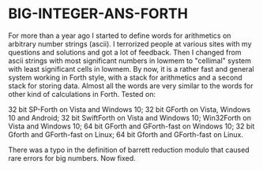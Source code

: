 # BIG-INTEGER-ANS-FORTH
For more than a year ago I started to define words for arithmetics on arbitrary number strings (ascii). I terrorized people at various sites with my questions and solutions and got a lot of feedback. Then I changed from ascii strings with most significant numbers in lowmem to "cellimal" system with least significant cells in lowmem. By now, it is a rather fast and general system working in Forth style, with a stack for arithmetics and a second stack for storing data. Almost all the words are very similar to the words for other kind of calculations in Forth. Tested on:

32 bit SP-Forth on Vista and Windows 10; 
32 bit GForth on Vista, Windows 10 and Android; 
32 bit SwiftForth on Vista and Windows 10; 
Win32Forth on Vista and Windows 10;
64 bit GForth and GForth-fast on Windows 10; 
32 bit Gforth and GForth-fast on Linux; 
64 bit Gforth and GForth-fast on Linux.

There was a typo in the definition of barrett reduction modulo that caused rare errors for big numbers. Now fixed.
